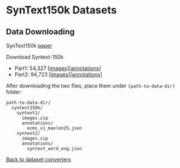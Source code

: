 # SynText150k Datasets

## Data Downloading

SynText150k [paper](https://arxiv.org/abs/2002.10200)

Download Syntext-150k
- Part1: 54,327 [[images]](https://universityofadelaide.box.com/s/1jcvu6z9jojmhzojuqrwxvwxmrlw7uib)[[annotations]](https://universityofadelaide.box.com/s/zc73pyzvymqkjg3vkb2ayjol7y5a4fsk)
- Part2: 94,723 [[images]](https://universityofadelaide.box.com/s/ibihmhkzpc1zuh56mxyehad1dv1l73ua)[[annotations]](https://universityofadelaide.box.com/s/rk55zheij8ubvwgzg7dfjbxgi27l8xld)


After downloading the two files, place them under `[path-to-data-dir]` folder:
```
path-to-data-dir/
  syntext150k/
    syntext1/
      images.zip
      annotations/
        ecms_v1_maxlen25.json
    syntext2/
      images.zip
      annotations/
        syntext_word_eng.json

```

[Back to dataset converters](converters.md)
